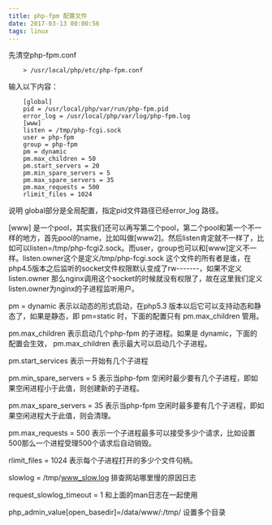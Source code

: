 ```yaml
---
title: php-fpm 配置文件
date: 2017-03-13 00:00:56
tags: linux
---
```

先清空php-fpm.conf
		
		> /usr/local/php/etc/php-fpm.conf

输入以下内容：

		[global]
		pid = /usr/local/php/var/run/php-fpm.pid
		error_log = /usr/local/php/var/log/php-fpm.log
		[www]
		listen = /tmp/php-fcgi.sock
		user = php-fpm
		group = php-fpm
		pm = dynamic
		pm.max_children = 50
		pm.start_servers = 20
		pm.min_spare_servers = 5
		pm.max_spare_servers = 35
		pm.max_requests = 500
		rlimit_files = 1024

说明
global部分是全局配置，指定pid文件路径已经error_log 路径。

[www] 是一个pool，其实我们还可以再写第二个pool，第二个pool和第一个不一样的地方，首先pool的name，比如叫做[www2]。然后listen肯定就不一样了，比如可以listen=/tmp/php-fcgi2.sock。而user，group也可以和[www]定义不一样。listen.owner这个是定义/tmp/php-fcgi.sock 这个文件的所有者是谁，在php4.5版本之后监听的socket文件权限默认变成了rw-------，如果不定义listen.owner 那么nginx调用这个socket的时候就没有权限了，故在这里我们定义listen.owner为nginx的子进程监听用户。

pm = dynamic 表示以动态的形式启动，在php5.3 版本以后它可以支持动态和静态了，如果是静态，即 pm=static 时，下面的配置只有 pm.max_children 管用。

pm.max_children 表示启动几个php-fpm 的子进程。如果是 dynamic，下面的配置会生效， pm.max_children 表示最大可以启动几个子进程。

pm.start_services  表示一开始有几个子进程

pm.min_spare_servers = 5 表示当php-fpm 空闲时最少要有几个子进程，即如果空闲进程小于此值，则创建新的子进程。

pm.max_spare_servers = 35 表示当php-fpm 空闲时最多要有几个子进程，即如果空闲进程大于此值，则会清理。

pm.max_requests = 500 表示一个子进程最多可以接受多少个请求，比如设置500那么一个进程受理500个请求后自动销毁。

rlimit_files = 1024 表示每个子进程打开的多少个文件句柄。

slowlog = /tmp/www_slow.log  排查网站哪里慢的原因日志

request_slowlog_timeout = 1 和上面的man日志在一起使用

php_admin_value[open_basedir]=/data/www/:/tmp/ 设置多个目录






